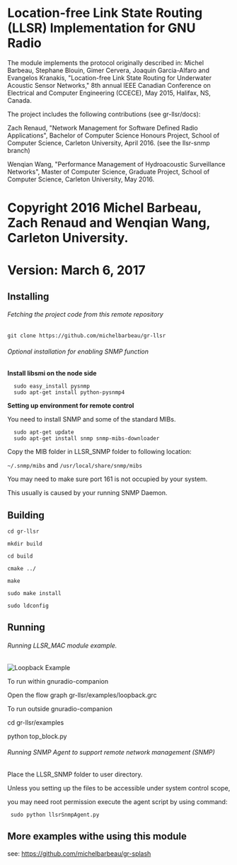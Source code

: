 # Location-free Link State Routing (LLSR) Implementation for GNU Radio

The module implements the protocol originally described in:
Michel Barbeau, Stephane Blouin, Gimer Cervera, Joaquin Garcia-Alfaro
and Evangelos Kranakis, "Location-free Link State Routing for Underwater
Acoustic Sensor Networks," 8th annual IEEE Canadian Conference on
Electrical and Computer Engineering (CCECE), May 2015, Halifax, NS,
Canada.

The project includes the following contributions (see gr-llsr/docs):

Zach Renaud, "Network Management for Software Defined Radio Applications", Bachelor of Computer Science Honours Project, School of Computer Science, Carleton University, April 2016. (see the llsr-snmp branch)

Wenqian Wang, "Performance Management of Hydroacoustic Surveillance Networks", Master of Computer Science, Graduate Project, School of Computer Science, Carleton University, May 2016.

# Copyright 2016 Michel Barbeau, Zach Renaud and Wenqian Wang, Carleton University.
# Version: March 6, 2017

## Installing

###### Fetching the project code from this remote repository
`git clone https://github.com/michelbarbeau/gr-llsr`

###### Optional installation for enabling SNMP function

**Install libsmi on the node side**

```
  sudo easy_install pysnmp
  sudo apt-get install python-pysnmp4
```

**Setting up environment for remote control**

You need to install SNMP and some of the standard MIBs.

```
  sudo apt-get update
  sudo apt-get install snmp snmp-mibs-downloader
```

Copy the MIB folder in LLSR_SNMP folder to following location:

`~/.snmp/mibs`
and
`/usr/local/share/snmp/mibs`

You may need to make sure port 161 is not occupied by your system.

This usually is caused by your running SNMP Daemon.

## Building

```
cd gr-llsr

mkdir build

cd build

cmake ../

make

sudo make install

sudo ldconfig

```

## Running

###### Running LLSR_MAC module example.

![Loopback Example](https://github.com/michelbarbeau/gr-llsr/blob/master/loopback.png)

To run within gnuradio-companion

Open the flow graph  gr-llsr/examples/loopback.grc

To run outside gnuradio-companion

cd gr-llsr/examples

python top_block.py

###### Running SNMP Agent to support remote network management (SNMP)

Place the LLSR_SNMP folder to user directory.

Unless you setting up the files to be accessible under system control scope,

you may need root permission execute the agent script by using command:

` sudo python llsrSnmpAgent.py`


## More examples withe using this module

see: https://github.com/michelbarbeau/gr-splash
